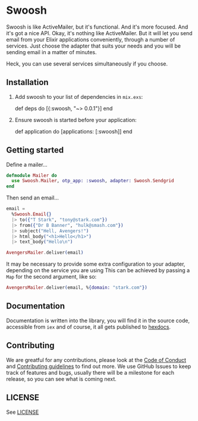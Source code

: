 # Swoosh

Swoosh is like ActiveMailer, but it's functional.  And it's more focused.  And it's got a nice API.  Okay, it's nothing
like ActiveMailer.  But it will let you send email from your Elixir applications conveniently, through a number of
services.  Just choose the adapter that suits your needs and you will be sending email in a matter of minutes.

Heck, you can use several services simultaneously if you choose.


## Installation

1. Add swoosh to your list of dependencies in `mix.exs`:

      def deps do
        [{:swoosh, "~> 0.0.1"}]
      end

2. Ensure swoosh is started before your application:

      def application do
        [applications: [:swoosh]]
      end


## Getting started

Define a mailer...

```elixir
defmodule Mailer do
  use Swoosh.Mailer, otp_app: :swoosh, adapter: Swoosh.Sendgrid
end
```

Then send an email...

```elixir
email =
  %Swoosh.Email{}
  |> to({"T Stark", "tony@stark.com"})
  |> from({"Dr B Banner", "hulk@smash.com"})
  |> subject("Hell, Avengers!")
  |> html_body("<h1>Hello</h1>")
  |> text_body("Hello\n")

AvengersMailer.deliver(email)
```

It may be necessary to provide some extra configuration to your adapter, depending on the service you are using  This
can be achieved by passing a `Map` for the second argument, like so:

```elixir
AvengersMailer.deliver(email, %{domain: "stark.com"})
```


## Documentation

Documentation is written into the library, you will find it in the source code, accessible from `iex` and of course, it
all gets published to [hexdocs](http://hexdocs.pm/swoosh).


## Contributing

We are greatful for any contributions, please look at the [Code of Conduct](CODE_OF_CONDUCT.md) and
[Contributing guidelines](CONTRIBUTING.md) to find out more.  We use GitHub Issues to keep track of features and bugs, usually
there will be a milestone for each release, so you can see what is coming next.

## LICENSE

See [LICENSE](https://github.com/swoosh/swoosh/blob/master/LICENSE.txt)
